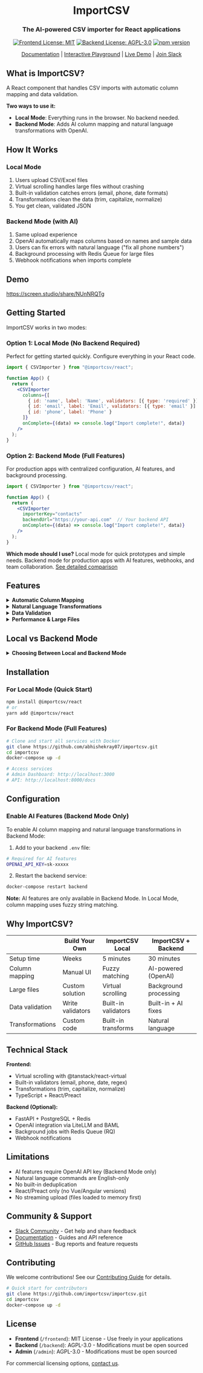 <div align="center">

# ImportCSV

### The AI-powered CSV importer for React applications

[![Frontend License: MIT](https://img.shields.io/badge/Frontend-MIT-blue.svg)](frontend/LICENSE)
[![Backend License: AGPL-3.0](https://img.shields.io/badge/Backend-AGPL--3.0-green.svg)](backend/LICENSE)
[![npm version](https://img.shields.io/npm/v/@importcsv/react)](https://www.npmjs.com/package/@importcsv/react)

[Documentation](https://docs.importcsv.com) | [Interactive Playground](https://docs.importcsv.com/playground) | [Live Demo](#demo) | [Join Slack](https://importcsv.slack.com)

</div>

## What is ImportCSV?

A React component that handles CSV imports with automatic column mapping and data validation.

**Two ways to use it:**
- **Local Mode**: Everything runs in the browser. No backend needed.
- **Backend Mode**: Adds AI column mapping and natural language transformations with OpenAI.

## How It Works

### Local Mode
1. Users upload CSV/Excel files
2. Virtual scrolling handles large files without crashing
3. Built-in validation catches errors (email, phone, date formats)
4. Transformations clean the data (trim, capitalize, normalize)
5. You get clean, validated JSON

### Backend Mode (with AI)
1. Same upload experience
2. OpenAI automatically maps columns based on names and sample data
3. Users can fix errors with natural language ("fix all phone numbers")
4. Background processing with Redis Queue for large files
5. Webhook notifications when imports complete

## Demo

https://screen.studio/share/NUnNRQTg

## Getting Started

ImportCSV works in two modes:

### Option 1: Local Mode (No Backend Required)
Perfect for getting started quickly. Configure everything in your React code.

```jsx
import { CSVImporter } from "@importcsv/react";

function App() {
  return (
    <CSVImporter
      columns={[
        { id: 'name', label: 'Name', validators: [{ type: 'required' }] },
        { id: 'email', label: 'Email', validators: [{ type: 'email' }] },
        { id: 'phone', label: 'Phone' }
      ]}
      onComplete={(data) => console.log("Import complete!", data)}
    />
  );
}
```

### Option 2: Backend Mode (Full Features)
For production apps with centralized configuration, AI features, and background processing.

```jsx
import { CSVImporter } from "@importcsv/react";

function App() {
  return (
    <CSVImporter
      importerKey="contacts"
      backendUrl="https://your-api.com"  // Your backend API
      onComplete={(data) => console.log("Import complete!", data)}
    />
  );
}
```

**Which mode should I use?** Local mode for quick prototypes and simple needs. Backend mode for production apps with AI features, webhooks, and team collaboration. [See detailed comparison](#local-vs-backend-mode)

## Features

<details>
<summary><b>Automatic Column Mapping</b></summary>

Uses OpenAI to match CSV columns to your schema (Backend Mode only).

**Example:**
Your schema expects `email`, but the CSV has `Customer Email Address`.
ImportCSV automatically maps them together.

**How it works:**
- Sends column names + sample data to OpenAI
- Returns mapping suggestions with confidence scores
- Caches results in Redis for repeated imports

**Code:**
```javascript
// Your schema
const columns = [
  { id: "email", label: "Email" },
  { id: "name", label: "Name" },
  { id: "phone", label: "Phone" }
];

// CSV has: "Customer Email", "Full Name", "Telephone"
// AI maps them automatically to your schema
```

</details>

<details>
<summary><b>Natural Language Transformations</b></summary>

Fix data issues by describing what you want in plain English (Backend Mode only).

**Example commands:**
- "Fix all email addresses"
- "Format phone numbers as (XXX) XXX-XXXX"
- "Convert dates to YYYY-MM-DD"
- "Capitalize all names"
- "Remove special characters"

**How it works:**
- Uses BAML templates for structured AI prompts
- OpenAI processes the transformation request
- Returns specific cell changes for review
- User accepts or rejects each change

</details>

<details>
<summary><b>Data Validation</b></summary>

Built-in validators for common data types (works in both modes).

**Available validators:**
- Required fields
- Email format
- Phone number format
- Date validation
- Number ranges (min/max)
- Regex patterns
- Custom validation functions

**Example:**
```jsx
const columns = [
  {
    id: "email",
    label: "Email",
    validators: [
      { type: "required" },
      { type: "email" }
    ]
  }
];
```

Users see validation errors inline and can fix them before import.

</details>

<details>
<summary><b>Performance & Large Files</b></summary>

**Local Mode:**
- Virtual scrolling with @tanstack/react-virtual
- Handles up to 100,000 rows in browser
- Memory usage: ~2x file size

**Backend Mode:**
- Redis Queue for background processing
- Chunked processing for files >50MB
- Can handle 1GB+ files
- Webhook notifications when complete

</details>

## Local vs Backend Mode

<details>
<summary><b>Choosing Between Local and Backend Mode</b></summary>

### Quick Comparison

| Feature | Local Mode | Backend Mode |
|---------|------------|--------------|
| **Setup Time** | 2 minutes | 30 minutes |
| **Configuration** | In React code | Admin dashboard |
| **AI Column Mapping** | ❌ No | ✅ Yes (OpenAI) |
| **Natural Language Transforms** | ❌ No | ✅ Yes |
| **Large Files (>10MB)** | Limited | ✅ Background processing |
| **Webhooks** | ❌ Manual | ✅ Built-in |
| **Team Collaboration** | ❌ Code changes | ✅ Admin UI |
| **Multiple Environments** | Code duplication | ✅ Shared configs |
| **Data Privacy** | Client-side only | ✅ Self-hosted option |

### When to Use Local Mode

- **Quick prototypes** or proof of concepts
- **Simple imports** with static schemas
- **Single developer** projects
- **No backend** infrastructure available
- **Client-side only** applications

### When to Use Backend Mode

- **Production applications** with complex needs
- **AI features** for smart column mapping
- **Team collaboration** on import configurations
- **Webhook notifications** to other systems
- **Large file processing** with background jobs
- **Multiple applications** sharing configs
- **Audit trails** and import history

### Migration Path
Start with Local Mode for quick development, then migrate to Backend Mode when you need advanced features:
1. Set up backend infrastructure (Docker makes this easy)
2. Create importers in admin dashboard
3. Replace `columns` prop with `importerKey` and `backendUrl`

</details>

## Installation

### For Local Mode (Quick Start)

```bash
npm install @importcsv/react
# or
yarn add @importcsv/react
```

### For Backend Mode (Full Features)

```bash
# Clone and start all services with Docker
git clone https://github.com/abhishekray07/importcsv.git
cd importcsv
docker-compose up -d

# Access services
# Admin Dashboard: http://localhost:3000
# API: http://localhost:8000/docs
```


## Configuration

### Enable AI Features (Backend Mode Only)

To enable AI column mapping and natural language transformations in Backend Mode:

1. Add to your backend `.env` file:
```bash
# Required for AI features
OPENAI_API_KEY=sk-xxxxx
```

2. Restart the backend service:
```bash
docker-compose restart backend
```

**Note:** AI features are only available in Backend Mode. In Local Mode, column mapping uses fuzzy string matching.

## Why ImportCSV?

| | Build Your Own | ImportCSV Local | ImportCSV + Backend |
|--|---------------|-----------------|---------------------|
| Setup time | Weeks | 5 minutes | 30 minutes |
| Column mapping | Manual UI | Fuzzy matching | AI-powered (OpenAI) |
| Large files | Custom solution | Virtual scrolling | Background processing |
| Data validation | Write validators | Built-in validators | Built-in + AI fixes |
| Transformations | Custom code | Built-in transforms | Natural language |

## Technical Stack

**Frontend:**
- Virtual scrolling with @tanstack/react-virtual
- Built-in validators (email, phone, date, regex)
- Transformations (trim, capitalize, normalize)
- TypeScript + React/Preact

**Backend (Optional):**
- FastAPI + PostgreSQL + Redis
- OpenAI integration via LiteLLM and BAML
- Background jobs with Redis Queue (RQ)
- Webhook notifications

## Limitations

- AI features require OpenAI API key (Backend Mode only)
- Natural language commands are English-only
- No built-in deduplication
- React/Preact only (no Vue/Angular versions)
- No streaming upload (files loaded to memory first)

## Community & Support

- [Slack Community](https://importcsv.slack.com) - Get help and share feedback
- [Documentation](https://docs.importcsv.com) - Guides and API reference
- [GitHub Issues](https://github.com/importcsv/importcsv/issues) - Bug reports and feature requests

## Contributing

We welcome contributions! See our [Contributing Guide](CONTRIBUTING.md) for details.

```bash
# Quick start for contributors
git clone https://github.com/importcsv/importcsv.git
cd importcsv
docker-compose up -d
```

## License

- **Frontend** (`/frontend`): MIT License - Use freely in your applications
- **Backend** (`/backend`): AGPL-3.0 - Modifications must be open sourced
- **Admin** (`/admin`): AGPL-3.0 - Modifications must be open sourced

For commercial licensing options, [contact us](mailto:support@importcsv.com).